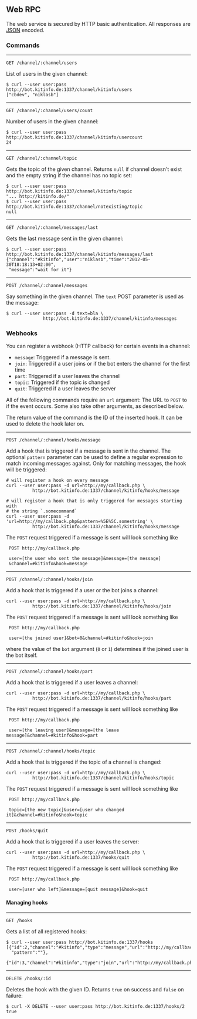 ## Web RPC

The web service is secured by HTTP basic authentication. All responses are
[JSON](http://www.json.org) encoded.

### Commands

---

    GET /channel/:channel/users

List of users in the given channel:

    $ curl --user user:pass http://bot.kitinfo.de:1337/channel/kitinfo/users
    ["cbdev", "niklasb"]

---

    GET /channel/:channel/users/count

Number of users in the given channel:

    $ curl --user user:pass http://bot.kitinfo.de:1337/channel/kitinfo/usercount
    24

---

    GET /channel/:channel/topic

Gets the topic of the given channel. Returns `null` if channel doesn't exist and the
empty string if the channel has no topic set:

    $ curl --user user:pass http://bot.kitinfo.de:1337/channel/kitinfo/topic
    "... http://kitinfo.de/"
    $ curl --user user:pass http://bot.kitinfo.de:1337/channel/notexisting/topic
    null

---

    GET /channel/:channel/messages/last

Gets the last message sent in the given channel:

    $ curl --user user:pass http://bot.kitinfo.de:1337/channel/kitinfo/messages/last
    {"channel":"#kitinfo","user":"niklasb","time":"2012-05-30T18:18:13+02:00",
     "message":"wait for it"}

---

    POST /channel/:channel/messages

Say something in the given channel. The `text` POST parameter is used as the message:

    $ curl --user user:pass -d text=bla \
                  http://bot.kitinfo.de:1337/channel/kitinfo/messages

### Webhooks

You can register a webhook (HTTP callback) for certain events in a channel:

* `message`: Triggered if a message is sent.
* `join`: Triggered if a user joins or if the bot enters the channel for the
  first time
* `part`: Triggered if a user leaves the channel
* `topic`: Triggered if the topic is changed
* `quit`: Triggered if a user leaves the server

All of the following commands require an `url` argument: The URL to `POST` to if the
event occurs. Some also take other arguments, as described below.

The return value of the command is the ID of the inserted hook. It can be used
to delete the hook later on.

---

    POST /channel/:channel/hooks/message

Add a hook that is triggered if a message is sent in the channel. The
optional `pattern` parameter can be used to define a regular expression to
match incoming messages against. Only for matching messages, the hook will be
triggered:

    # will register a hook on every message
    curl --user user:pass -d url=http://my/callback.php \
              http://bot.kitinfo.de:1337/channel/kitinfo/hooks/message

    # will register a hook that is only triggered for messages starting with
    # the string `.somecommand`
    curl --user user:pass -d 'url=http://my/callback.php&pattern=%5E%5C.somestring' \
              http://bot.kitinfo.de:1337/channel/kitinfo/hooks/message

The `POST` request triggered if a message is sent will look something like

     POST http://my/callback.php

     user=[the user who sent the message]&message=[the message]
     &channel=#kitinfo&hook=message

---

    POST /channel/:channel/hooks/join

Add a hook that is triggered if a user or the bot joins a channel:

    curl --user user:pass -d url=http://my/callback.php \
              http://bot.kitinfo.de:1337/channel/kitinfo/hooks/join

The `POST` request triggered if a message is sent will look something like

     POST http://my/callback.php

     user=[the joined user]&bot=0&channel=#kitinfo&hook=join

where the value of the `bot` argument (`0` or `1`) determines if the joined user is
the bot itself.

---

    POST /channel/:channel/hooks/part

Add a hook that is triggered if a user leaves a channel:

    curl --user user:pass -d url=http://my/callback.php \
              http://bot.kitinfo.de:1337/channel/kitinfo/hooks/part

The `POST` request triggered if a message is sent will look something like

     POST http://my/callback.php

     user=[the leaving user]&message=[the leave message]&channel=#kitinfo&hook=part

---

    POST /channel/:channel/hooks/topic

Add a hook that is triggered if the topic of a channel is changed:

    curl --user user:pass -d url=http://my/callback.php \
              http://bot.kitinfo.de:1337/channel/kitinfo/hooks/topic

The `POST` request triggered if a message is sent will look something like

     POST http://my/callback.php

     topic=[the new topic]&user=[user who changed it]&channel=#kitinfo&hook=topic

---

    POST /hooks/quit

Add a hook that is triggered if a user leaves the server:

    curl --user user:pass -d url=http://my/callback.php \
              http://bot.kitinfo.de:1337/hooks/quit

The `POST` request triggered if a message is sent will look something like

     POST http://my/callback.php

     user=[user who left]&message=[quit message]&hook=quit

#### Managing hooks

---

    GET /hooks

Gets a list of all registered hooks:

    $ curl --user user:pass http://bot.kitinfo.de:1337/hooks
    [{"id":2,"channel":"#kitinfo","type":"message","url":"http://my/callback.php",
      "pattern":""},
     {"id":3,"channel":"#kitinfo","type":"join","url":"http://my/callback.php"}]

---

    DELETE /hooks/:id

Deletes the hook with the given ID. Returns `true` on success and
`false` on failure:

    $ curl -X DELETE --user user:pass http://bot.kitinfo.de:1337/hooks/2
    true
